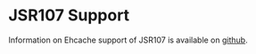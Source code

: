 ---
---
# JSR107 Support <a name="jsr107-support"/>

Information on Ehcache support of JSR107 is available on [github](https://github.com/jsr107/ehcache-jcache).

